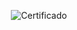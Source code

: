 <div align="center">

  ![Certificado](https://user-images.githubusercontent.com/86432393/188251903-877d6800-50f1-42a5-b96d-c50af0b42eaf.png)

</div>
